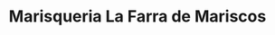 ---
title: "Marisqueria La Farra de Mariscos"
url: /quito/marisqueria-la-farra-de-mariscos/
shop: Fisch
---